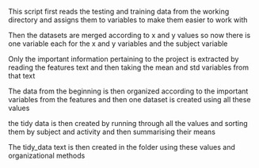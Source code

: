 This script first reads the testing and training data from the working directory and assigns them to variables to make them easier to work with

Then the datasets are merged according to x and y values so now there is one variable each for the x and y variables and the subject variable

Only the important information pertaining to the project is extracted by reading the features text and then taking the mean and std variables from that text

The data from the beginning is then organized according to the important variables from the features and then one dataset is created using all these values

the tidy data is then created by running through all the values and sorting them by subject and activity and then summarising their means

The tidy_data text is then created in the folder using these values and organizational methods
